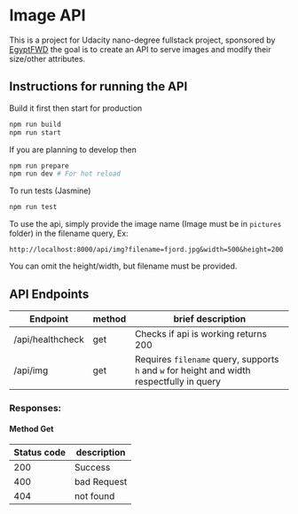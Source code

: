 # Image API

This is a project for Udacity nano-degree fullstack project, sponsored by [EgyptFWD](https://egfwd.com/) the goal is to create an API to serve images and modify their size/other attributes.

## Instructions for running the API

Build it first then start for production

```bash
npm run build
npm run start
```

If you are planning to develop then

```bash
npm run prepare
npm run dev # For hot reload
```

To run tests (Jasmine)

```bash
npm run test
```

To use the api, simply provide the image name (Image must be in `pictures` folder) in the filename query, Ex:

```
http://localhost:8000/api/img?filename=fjord.jpg&width=500&height=200
```

You can omit the height/width, but filename must be provided.

## API Endpoints

| Endpoint         | method | brief description                                                                          |
| ---------------- | ------ | ------------------------------------------------------------------------------------------ |
| /api/healthcheck | get    | Checks if api is working returns 200                                                       |
| /api/img         | get    | Requires `filename` query, supports `h` and `w` for height and width respectfully in query |

### Responses:

#### Method Get

| Status code | description |
| ----------- | ----------- |
| 200         | Success     |
| 400         | bad Request |
| 404         | not found   |
